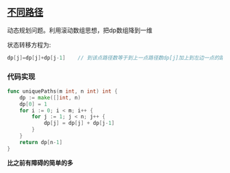 ## [不同路径](https://leetcode-cn.com/problems/unique-paths/)

动态规划问题。利用滚动数组思想，把dp数组降到一维

状态转移方程为:

```go
dp[j]=dp[j]+dp[j-1]    // 到该点路径数等于到上一点路径数dp[j]加上到左边一点的路径数dp[j-1]
```



### 代码实现

```go
func uniquePaths(m int, n int) int {
	dp := make([]int, n)
	dp[0] = 1
	for i := 0; i < m; i++ {
		for j := 1; j < n; j++ {
			dp[j] = dp[j] + dp[j-1]
		}
	}
	return dp[n-1]
}
```

**比之前有障碍的简单的多**

